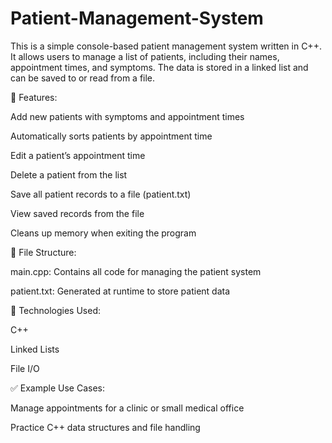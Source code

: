 # Patient-Management-System
This is a simple console-based patient management system written in C++. It allows users to manage a list of patients, including their names, appointment times, and symptoms. The data is stored in a linked list and can be saved to or read from a file.

🔧 Features:

Add new patients with symptoms and appointment times

Automatically sorts patients by appointment time

Edit a patient’s appointment time

Delete a patient from the list

Save all patient records to a file (patient.txt)

View saved records from the file

Cleans up memory when exiting the program

📁 File Structure:

main.cpp: Contains all code for managing the patient system

patient.txt: Generated at runtime to store patient data

📌 Technologies Used:

C++

Linked Lists

File I/O

✅ Example Use Cases:

Manage appointments for a clinic or small medical office

Practice C++ data structures and file handling
